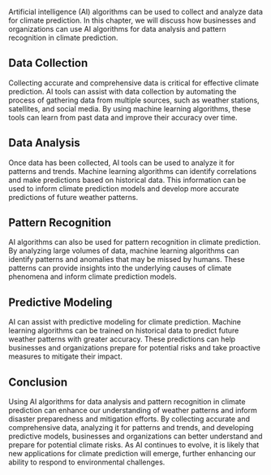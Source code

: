 
Artificial intelligence (AI) algorithms can be used to collect and analyze data for climate prediction. In this chapter, we will discuss how businesses and organizations can use AI algorithms for data analysis and pattern recognition in climate prediction.

Data Collection
---------------

Collecting accurate and comprehensive data is critical for effective climate prediction. AI tools can assist with data collection by automating the process of gathering data from multiple sources, such as weather stations, satellites, and social media. By using machine learning algorithms, these tools can learn from past data and improve their accuracy over time.

Data Analysis
-------------

Once data has been collected, AI tools can be used to analyze it for patterns and trends. Machine learning algorithms can identify correlations and make predictions based on historical data. This information can be used to inform climate prediction models and develop more accurate predictions of future weather patterns.

Pattern Recognition
-------------------

AI algorithms can also be used for pattern recognition in climate prediction. By analyzing large volumes of data, machine learning algorithms can identify patterns and anomalies that may be missed by humans. These patterns can provide insights into the underlying causes of climate phenomena and inform climate prediction models.

Predictive Modeling
-------------------

AI can assist with predictive modeling for climate prediction. Machine learning algorithms can be trained on historical data to predict future weather patterns with greater accuracy. These predictions can help businesses and organizations prepare for potential risks and take proactive measures to mitigate their impact.

Conclusion
----------

Using AI algorithms for data analysis and pattern recognition in climate prediction can enhance our understanding of weather patterns and inform disaster preparedness and mitigation efforts. By collecting accurate and comprehensive data, analyzing it for patterns and trends, and developing predictive models, businesses and organizations can better understand and prepare for potential climate risks. As AI continues to evolve, it is likely that new applications for climate prediction will emerge, further enhancing our ability to respond to environmental challenges.
